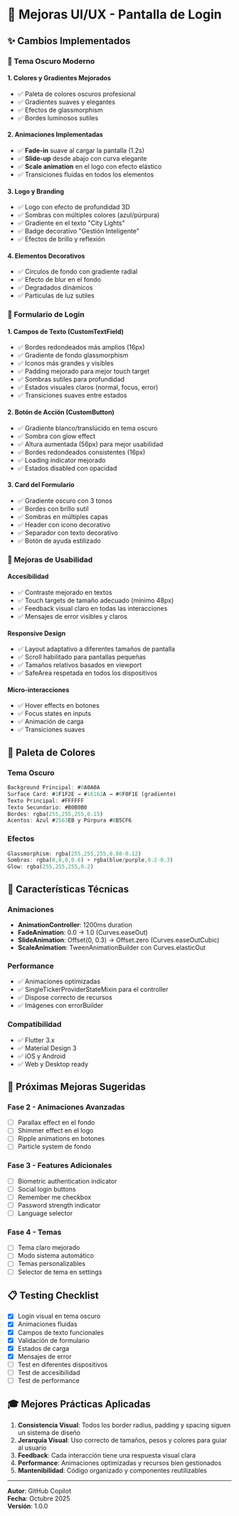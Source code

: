 # 🎨 Mejoras UI/UX - Pantalla de Login

## ✨ Cambios Implementados

### 🌙 Tema Oscuro Moderno

#### **1. Colores y Gradientes Mejorados**

- ✅ Paleta de colores oscuros profesional
- ✅ Gradientes suaves y elegantes
- ✅ Efectos de glassmorphism
- ✅ Bordes luminosos sutiles

#### **2. Animaciones Implementadas**

- ✅ **Fade-in** suave al cargar la pantalla (1.2s)
- ✅ **Slide-up** desde abajo con curva elegante
- ✅ **Scale animation** en el logo con efecto elástico
- ✅ Transiciones fluidas en todos los elementos

#### **3. Logo y Branding**

- ✅ Logo con efecto de profundidad 3D
- ✅ Sombras con múltiples colores (azul/púrpura)
- ✅ Gradiente en el texto "City Lights"
- ✅ Badge decorativo "Gestión Inteligente"
- ✅ Efectos de brillo y reflexión

#### **4. Elementos Decorativos**

- ✅ Círculos de fondo con gradiente radial
- ✅ Efecto de blur en el fondo
- ✅ Degradados dinámicos
- ✅ Partículas de luz sutiles

### 📝 Formulario de Login

#### **1. Campos de Texto (CustomTextField)**

- ✅ Bordes redondeados más amplios (16px)
- ✅ Gradiente de fondo glassmorphism
- ✅ Iconos más grandes y visibles
- ✅ Padding mejorado para mejor touch target
- ✅ Sombras sutiles para profundidad
- ✅ Estados visuales claros (normal, focus, error)
- ✅ Transiciones suaves entre estados

#### **2. Botón de Acción (CustomButton)**

- ✅ Gradiente blanco/translúcido en tema oscuro
- ✅ Sombra con glow effect
- ✅ Altura aumentada (56px) para mejor usabilidad
- ✅ Bordes redondeados consistentes (16px)
- ✅ Loading indicator mejorado
- ✅ Estados disabled con opacidad

#### **3. Card del Formulario**

- ✅ Gradiente oscuro con 3 tonos
- ✅ Bordes con brillo sutil
- ✅ Sombras en múltiples capas
- ✅ Header con icono decorativo
- ✅ Separador con texto decorativo
- ✅ Botón de ayuda estilizado

### 🎯 Mejoras de Usabilidad

#### **Accesibilidad**

- ✅ Contraste mejorado en textos
- ✅ Touch targets de tamaño adecuado (mínimo 48px)
- ✅ Feedback visual claro en todas las interacciones
- ✅ Mensajes de error visibles y claros

#### **Responsive Design**

- ✅ Layout adaptativo a diferentes tamaños de pantalla
- ✅ Scroll habilitado para pantallas pequeñas
- ✅ Tamaños relativos basados en viewport
- ✅ SafeArea respetada en todos los dispositivos

#### **Micro-interacciones**

- ✅ Hover effects en botones
- ✅ Focus states en inputs
- ✅ Animación de carga
- ✅ Transiciones suaves

## 🎨 Paleta de Colores

### Tema Oscuro

```dart
Background Principal: #0A0A0A
Surface Card: #1F1F2E → #16162A → #0F0F1E (gradiente)
Texto Principal: #FFFFFF
Texto Secundario: #B0B0B0
Bordes: rgba(255,255,255,0.15)
Acentos: Azul #2563EB y Púrpura #8B5CF6
```

### Efectos

```dart
Glassmorphism: rgba(255,255,255,0.08-0.12)
Sombras: rgba(0,0,0,0.6) + rgba(blue/purple,0.2-0.3)
Glow: rgba(255,255,255,0.2)
```

## 📱 Características Técnicas

### Animaciones

- **AnimationController**: 1200ms duration
- **FadeAnimation**: 0.0 → 1.0 (Curves.easeOut)
- **SlideAnimation**: Offset(0, 0.3) → Offset.zero (Curves.easeOutCubic)
- **ScaleAnimation**: TweenAnimationBuilder con Curves.elasticOut

### Performance

- ✅ Animaciones optimizadas
- ✅ SingleTickerProviderStateMixin para el controller
- ✅ Dispose correcto de recursos
- ✅ Imágenes con errorBuilder

### Compatibilidad

- ✅ Flutter 3.x
- ✅ Material Design 3
- ✅ iOS y Android
- ✅ Web y Desktop ready

## 🚀 Próximas Mejoras Sugeridas

### Fase 2 - Animaciones Avanzadas

- [ ] Parallax effect en el fondo
- [ ] Shimmer effect en el logo
- [ ] Ripple animations en botones
- [ ] Particle system de fondo

### Fase 3 - Features Adicionales

- [ ] Biometric authentication indicator
- [ ] Social login buttons
- [ ] Remember me checkbox
- [ ] Password strength indicator
- [ ] Language selector

### Fase 4 - Temas

- [ ] Tema claro mejorado
- [ ] Modo sistema automático
- [ ] Temas personalizables
- [ ] Selector de tema en settings

## 📋 Testing Checklist

- [x] Login visual en tema oscuro
- [x] Animaciones fluidas
- [x] Campos de texto funcionales
- [x] Validación de formulario
- [x] Estados de carga
- [x] Mensajes de error
- [ ] Test en diferentes dispositivos
- [ ] Test de accesibilidad
- [ ] Test de performance

## 🎓 Mejores Prácticas Aplicadas

1. **Consistencia Visual**: Todos los border radius, padding y spacing siguen un sistema de diseño
2. **Jerarquía Visual**: Uso correcto de tamaños, pesos y colores para guiar al usuario
3. **Feedback**: Cada interacción tiene una respuesta visual clara
4. **Performance**: Animaciones optimizadas y recursos bien gestionados
5. **Mantenibilidad**: Código organizado y componentes reutilizables

---

**Autor**: GitHub Copilot  
**Fecha**: Octubre 2025  
**Versión**: 1.0.0
